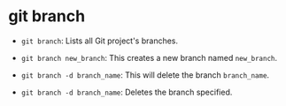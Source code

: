 # git branch

- `git branch`: Lists all Git project's branches.

- `git branch new_branch`: This creates a new branch named `new_branch`.

- `git branch -d branch_name`: This will delete the branch `branch_name`.

- `git branch -d branch_name`: Deletes the branch specified.